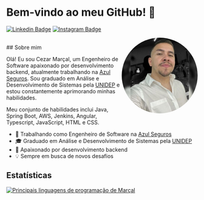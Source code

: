 # Bem-vindo ao meu GitHub! 👋

[![Linkedin Badge](https://img.shields.io/badge/-LinkedIn-0077B5?style=flat-square&logo=Linkedin&logoColor=white&link=https://www.linkedin.com/in/cezar-mar%C3%A7al/)](https://www.linkedin.com/in/cezar-mar%C3%A7al/) [![Instagram Badge](https://img.shields.io/badge/-Instagram-E4405F?style=flat-square&logo=Instagram&logoColor=white&link=https://www.instagram.com/cezarmarcal1/)](https://www.instagram.com/cezarmarcal1/)

<img align="right" alt="Imagem de código" src="./code.jpg" style="border-radius: 50%;" width="200px" height="200px;"/>

</br>
## Sobre mim

Olá! Eu sou Cezar Marçal, um Engenheiro de Software apaixonado por desenvolvimento backend, atualmente trabalhando na [Azul Seguros](https://assinatura.azulseguros.com.br/). Sou graduado em Análise e Desenvolvimento de Sistemas pela [UNIDEP](https://unidades.afya.com.br/unidep) e estou constantemente aprimorando minhas habilidades.

Meu conjunto de habilidades inclui Java, Spring Boot, AWS, Jenkins, Angular, Typescript, JavaScript, HTML e CSS.

- 💼 Trabalhando como Engenheiro de Software na [Azul Seguros](https://assinatura.azulseguros.com.br/)
- 🎓 Graduado em Análise e Desenvolvimento de Sistemas pela [UNIDEP](https://unidades.afya.com.br/unidep)
- 🚀 Apaixonado por desenvolvimento backend
- 💡 Sempre em busca de novos desafios

## Estatísticas

[![Principais linguagens de programação de Marçal](https://github-readme-stats.vercel.app/api/top-langs/?username=cezar-66&theme=blue-white&layout=compact)](https://github.com/anuraghazra/github-readme-stats)
